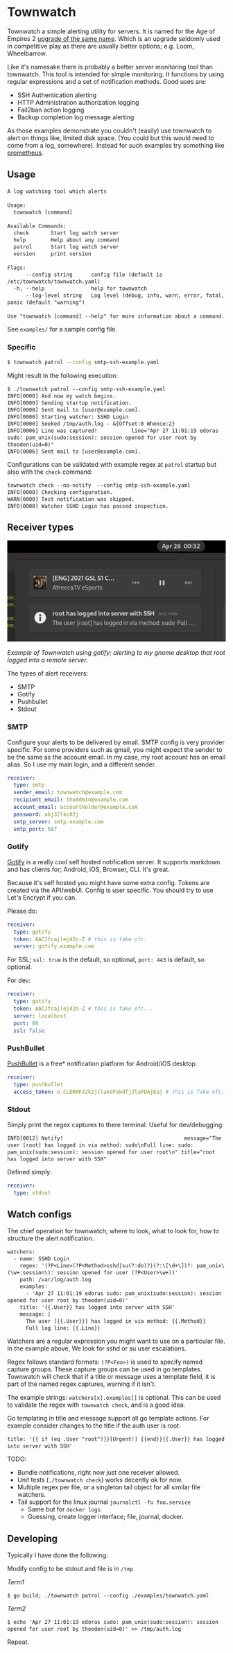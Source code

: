 # Townwatch

Townwatch a simple alerting utility for servers. It is named for the Age of Empires 2 [upgrade of the same name][townwatchaoe].
Which is an upgrade seldomly used in competitive play as there are usually better options; e.g. Loom, Wheelbarrow.

Like it's namesake there is probably a better server monitoring tool than townwatch. This tool is intended for simple
monitoring. It functions by using regular expressions and a set of notification methods. Good uses are:

* SSH Authentication alerting
* HTTP Administration authorization logging
* Fail2ban action logging
* Backup completion log message alerting

As those examples demonstrate you couldn't (easily) use townwatch to alert on things like, limited disk space. (You could
but this would need to come from a log, somewhere). Instead for such examples try something like [prometheus][prometheus].

## Usage

``` text
A log watching tool which alerts

Usage:
  townwatch [command]

Available Commands:
  check       Start log watch server
  help        Help about any command
  patrol      Start log watch server
  version     print version

Flags:
      --config string      config file (default is /etc/townwatch/townwatch.yaml)
  -h, --help               help for townwatch
      --log-level string   Log level (debug, info, warn, error, fatal, panic (default "warning")

Use "townwatch [command] --help" for more information about a command.
```

See `examples/` for a sample config file.

### Specific

``` bash
$ townwatch patrol --config smtp-ssh-example.yaml
```

Might result in the following execution:

``` text
$ ./townwatch patrol --config smtp-ssh-example.yaml
INFO[0000] And now my watch begins.
INFO[0000] Sending startup notification.
INFO[0000] Sent mail to [user@example.com].
INFO[0000] Starting watcher: SSHD Login
INFO[0000] Seeked /tmp/auth.log - &{Offset:0 Whence:2}
INFO[0006] Line was captured!           line="Apr 27 11:01:19 edoras sudo: pam_unix(sudo:session): session opened for user root by theoden(uid=0)"
INFO[0006] Sent mail to [user@example.com].
```

Configurations can be validated with example regex at `patrol` startup but also with the `check` command:

```
townwatch check --no-notify  --config smtp-ssh-example.yaml
INFO[0000] Checking configuration.
WARN[0000] Test notification was skipped.
INFO[0000] Watcher SSHD Login has passed inspection.
```

## Receiver types

![Alert](./assets/gotify-desktop.png)

_Example of Townwatch using gotify; alerting to my gnome desktop that root logged into a remote server._

The types of alert receivers:

* SMTP
* Gotify
* Pushbullet
* Stdout

### SMTP

Configure your alerts to be delivered by email. SMTP config is very provider specific. For some providers such as gmail,
you might expect the sender to be the same as the account email. In my case, my root account has an email alias. So I use
my main login, and a different sender.

``` yaml
receiver:
  type: smtp
  sender_email: townwatch@example.com
  recipient_email: theAdmin@example.com
  account_email: accountHolder@example.com
  password: akj32lkc02j
  smtp_server: smtp.example.com
  smtp_port: 587
```

### Gotify

[Gotify][gotify] is a really cool self hosted notification server. It supports markdown and has clients for; Android, iOS, Browser, CLI. It's great.

Because it's self hosted you might have some extra config. Tokens are created via the API/webUI. Config is user specific. You should try to use Let's Encrypt if you can.

Please do:

``` yaml
receiver:
  type: gotify
  token: AACJfcajlej42n-Z # this is fake ofc.
  server: gotify.example.com
```

For SSL; `ssl: true` is the default, so optional, `port: 443` is default, so optional.

For dev:

``` yaml
receiver:
  type: gotify
  token: AACJfcajlej42n-Z # this is fake ofc...
  server: localhost
  port: 80
  ssl: false
```

### PushBullet

[PushBullet][pb] is a free* notification platform for Android/iOS desktop.

``` yaml
receiver:
  type: pushbullet
  access_token: o.CLERAFJ2k2jclakdFakdfj2laFDAjEaj # this is fake ofc...
```

### Stdout

Simply print the regex captures to there terminal. Useful for dev/debugging:

```
INFO[0012] Notify!                                       message="The user [root] has logged in via method: sudo\nFull line: sudo: pam_unix(sudo:session): session opened for user root\n" title="root has logged into server with SSH"
```

Defined simply:

``` yaml
receiver:
  type: stdout
```

## Watch configs

The chief operation for townwatch; where to look, what to look for, how to structure the alert notification.

```
watchers:
  - name: SSHD Login
    regex: '(?P<Line>(?P<Method>sshd|su(?:do)?)(?:\[\d+\])?: pam_unix\(\w+:session\): session opened for user (?P<User>\w+))'
    path: /var/log/auth.log
    examples:
      - 'Apr 27 11:01:19 edoras sudo: pam_unix(sudo:session): session opened for user root by theoden(uid=0)'
    title: '{{.User}} has logged into server with SSH'
    message: |
      The user [{{.User}}] has logged in via method: {{.Method}}
      Full log line: {{.Line}}
```

Watchers are a regular expression you might want to use on a particular file. In the example above, We look for sshd or su user escalations.

Regex follows standard formats: `(?P<Foo>)` is used to specify named capture groups. These capture groups can be used in go templates. Townwatch
will check that if a title or message uses a template field, it is part of the named regex captures, warning if it isn't.

The example strings: `watchers[x].examples[]` is optional. This can be used to validate the regex with `townwatch check`, and is a good idea.

Go templating in title and message support all go template actions. For example consider changes to the title if the auth user is root:

```
title: '{{ if (eq .User "root")}}[Urgent!] {{end}}{{.User}} has logged into server with SSH'
```

TODO:

* Bundle notifications, right now just one receiver allowed.
* Unit tests (`./townwatch check`) works decently ok for now.
* Multiple regex per file, or a singleton tail object for all similar file watchers.
* Tail support for the linux journal `journalctl -fu foo.service`
  * Same but for `docker logs`
  * Guessing, create logger interface; file, journal, docker.

## Developing

Typically I have done the following:

Modify config to be stdout and file is in `/tmp`

_Term1_
```
$ go build; ./townwatch patrol --config ./examples/townwatch.yaml
```

_Term2_
```
$ echo 'Apr 27 11:01:19 edoras sudo: pam_unix(sudo:session): session opened for user root by theoden(uid=0)' >> /tmp/auth.log
```
Repeat.

[townwatchaoe]: https://ageofempires.fandom.com/wiki/Town_Watch_(Age_of_Empires_II)
[prometheus]: https://prometheus.io/
[pb]: https://www.pushbullet.com/
[gotify]: https://gotify.net/